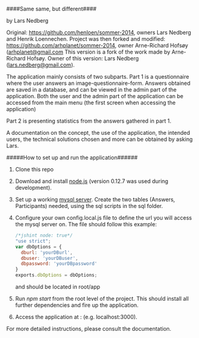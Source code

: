 ####Same same, but different####

by Lars Nedberg

Original: https://github.com/henloen/sommer-2014, owners Lars Nedberg and Henrik Loennechen.
Project was then forked and modified: https://github.com/arhplanet/sommer-2014, owner Arne-Richard Hofsøy (arhplanet@gmail.com
This version is a fork of the work made by Arne-Richard Hofsøy. Owner of this version: Lars Nedberg (lars.nedberg@gmail.com).


The application mainly consists of two subparts.
Part 1 is a questionnaire where the user answers an image-questionnaire-form.
Answers obtained are saved in a database, and can be viewed in the admin part of the application.
Both the user and the admin part of the application can be accessed from the main menu (the first screen when accessing the application)

Part 2 is presenting statistics from the answers gathered in part 1.


A documentation on the concept, the use of the application, the intended users, the technical solutions chosen and more can be obtained by asking Lars.


#####How to set up and run the application######
1. Clone this repo
2. Download and install [node.js](http://nodejs.org/download/) (version 0.12.7 was used during development).
3. Set up a working [mysql server](http://dev.mysql.com/downloads/windows/installer/5.6.html). Create the two tables (Answers, Participants) needed, using the sql scripts in the sql folder.
4. Configure your own config.local.js file to define the url you will access the mysql server on. The file should follow this example:

    ```javascript
    /*jshint node: true*/
    "use strict";
    var dbOptions = {
      dburl: 'yourDBurl',
      dbuser: 'yourDBuser',
      dbpassword: 'yourDBpassword'
    }
    exports.dbOptions = dbOptions; 
    ```
    and should be located in root/app

    
5. Run *npm start* from the root level of the project. This should install all further dependencies and fire up the application.

6. Access the application at <yourip>:<theportspecified> (e.g. localhost:3000).

For more detailed instructions, please consult the documentation.




